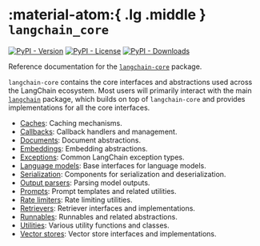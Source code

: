 # :material-atom:{ .lg .middle } `langchain_core`

[![PyPI - Version](https://img.shields.io/pypi/v/langchain-core?label=%20)](https://pypi.org/project/langchain-core/#history)
[![PyPI - License](https://img.shields.io/pypi/l/langchain-core)](https://opensource.org/licenses/MIT)
[![PyPI - Downloads](https://img.shields.io/pepy/dt/langchain-core)](https://pypistats.org/packages/langchain-core)

Reference documentation for the [`langchain-core`](https://pypi.org/project/langchain-core/) package.

`langchain-core` contains the core interfaces and abstractions used across the LangChain ecosystem. Most users will primarily interact with the main [`langchain`](../langchain/langchain/index.md) package, which builds on top of `langchain-core` and provides implementations for all the core interfaces.

- [Caches](caches.md): Caching mechanisms.
- [Callbacks](callbacks.md): Callback handlers and management.
- [Documents](documents.md): Document abstractions.
- [Embeddings](embeddings.md): Embedding abstractions.
- [Exceptions](exceptions.md): Common LangChain exception types.
- [Language models](language_models.md): Base interfaces for language models.
- [Serialization](load.md): Components for serialization and deserialization.
- [Output parsers](output_parsers.md): Parsing model outputs.
- [Prompts](prompts.md): Prompt templates and related utilities.
- [Rate limiters](rate_limiters.md): Rate limiting utilities.
- [Retrievers](retrievers.md): Retriever interfaces and implementations.
- [Runnables](runnables.md): Runnables and related abstractions.
- [Utilities](utils.md): Various utility functions and classes.
- [Vector stores](vectorstores.md): Vector store interfaces and implementations.
